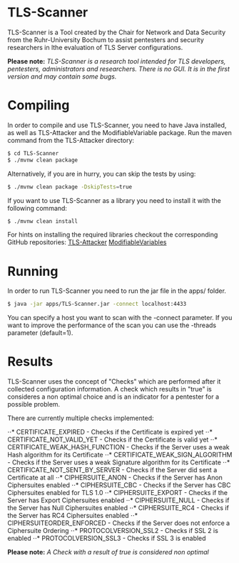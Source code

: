 # TLS-Scanner
TLS-Scanner is a Tool created by the Chair for Network and Data Security from the Ruhr-University Bochum to assist pentesters and security researchers in lthe evaluation of TLS Server configurations. 

**Please note:**  *TLS-Scanner is a research tool intended for TLS developers, pentesters, administrators and researchers. There is no GUI. It is in the first version and may contain some bugs.*

# Compiling
In order to compile and use TLS-Scanner, you need to have Java installed, as well as TLS-Attacker and the ModifiableVariable package. Run the maven command from the TLS-Attacker directory:
```bash
$ cd TLS-Scanner
$ ./mvnw clean package

```
Alternatively, if you are in hurry, you can skip the tests by using:
```bash
$ ./mvnw clean package -DskipTests=true
```

If you want to use TLS-Scanner as a library you need to install it with the following command:
```bash
$ ./mvnw clean install
```

For hints on installing the required libraries checkout the corresponding GitHub repositories:
[TLS-Attacker](https://github.com/RUB-NDS/TLS-Attacker-Development)
[ModifiableVariables](https://github.com/RUB-NDS/ModifiableVariable)

# Running
In order to run TLS-Scanner you need to run the jar file in the apps/ folder.

```bash
$ java -jar apps/TLS-Scanner.jar -connect localhost:4433
```

You can specify a host you want to scan with the -connect parameter. If you want to improve the performance of the scan you can use the -threads parameter (default=1).


# Results
TLS-Scanner uses the concept of "Checks" which are performed after it collected configuration information. A check which results in "true" is consideres a non optimal choice and is an indicator for a pentester for a possible problem.

There are currently multiple checks implemented:

⋅⋅* CERTIFICATE_EXPIRED - Checks if the Certificate is expired yet
⋅⋅* CERTIFICATE_NOT_VALID_YET - Checks if the Certificate is valid yet
⋅⋅* CERTIFICATE_WEAK_HASH_FUNCTION - Checks if the Server uses a weak Hash algorithm for its Certificate
⋅⋅* CERTIFICATE_WEAK_SIGN_ALGORITHM - Checks if the Server uses a weak Signature algorithm for its Certificate
⋅⋅* CERTIFICATE_NOT_SENT_BY_SERVER - Checks if the Server did sent a Certificate at all
⋅⋅* CIPHERSUITE_ANON - Checks if the Server has Anon Ciphersuites enabled
⋅⋅* CIPHERSUITE_CBC - Checks if the Server has CBC Ciphersuites enabled for TLS 1.0 
⋅⋅* CIPHERSUITE_EXPORT - Checks if the Server has Export Ciphersuites enabled
⋅⋅* CIPHERSUITE_NULL - Checks if the Server has Null Ciphersuites enabled
⋅⋅* CIPHERSUITE_RC4 - Checks if the Server has RC4 Ciphersuites enabled
⋅⋅* CIPHERSUITEORDER_ENFORCED - Checks if the Server does not enforce a Ciphersuite Ordering
⋅⋅* PROTOCOLVERSION_SSL2 - Checks if SSL 2 is enabled
⋅⋅* PROTOCOLVERSION_SSL3 - Checks if SSL 3 is enabled

**Please note:**  *A Check with a _result_ of true is considered non optimal*
